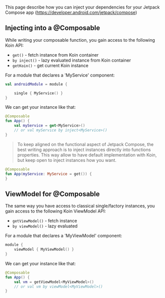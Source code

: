 
This page describe how you can inject your dependencies for your Jetpack Compose app (https://developer.android.com/jetpack/compose)

## Injecting into a @Composable

While writing your composable function, you gain access to the following Koin API:

* `get()` - fetch instance from Koin container
* `by inject()` - lazy evaluated instance from Koin container
* `getKoin()` - get current Koin instance

For a module that declares a 'MyService' component:

```kotlin
val androidModule = module {

    single { MyService() }
}
```

We can get your instance like that:

```kotlin
@Composable
fun App() {
    val myService = get<MyService>()
    // or val myService by inject<MyService>()
}
```

> To keep aligned on the functional aspect of Jetpack Compose, the best writing approach is to inject instances directly into functions properties. This way allow to have default implementation with Koin, but keep open to inject instances how you want.

```kotlin
@Composable
fun App(myService: MyService = get()) {
}
```

## ViewModel for @Composable

The same way you have access to classical single/factory instances, you gain access to the following Koin ViewModel API:

* `getViewModel()` - fetch instance
* `by viewModel()` - lazy evaluated

For a module that declares a 'MyViewModel' component:

```kotlin
module {
    viewModel { MyViewModel() }
}
```

We can get your instance like that:

```kotlin
@Composable
fun App() {
    val vm = getViewModel<MyViewModel>()
    // or val vm by viewModel<MyViewModel>()
}
```




